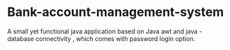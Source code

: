 # Bank-account-management-system
A small yet functional java application based on Java awt and java - database connectivity , which comes with password login option.
